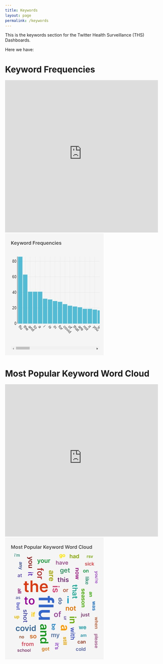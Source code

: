 ```yaml
---
title: Keywords
layout: page
permalink: /keywords
---
```


This is the keywords section for the Twitter Health Surveillance (THS) Dashboards.

Here we have:

<h1>Keyword Frequencies</h1>
<embed src="http://136.145.77.77:8088/superset/dashboard/p/8Q5B0m8nWJP/?standalone=true" width="100%" height="500px"/>
<img src="../images/keyword-frequencies-2022-12-15T04-51-46.221Z.jpg"/>

<h1>Most Popular Keyword Word Cloud</h1>
<embed src="http://136.145.77.77:8088/superset/dashboard/p/m2LnqXyB5rG/?standalone=true" width="100%" height="500px"/>
<img src="../images/most-popular-keyword-word-cloud-2022-12-15T04-51-51.397Z.jpg"/>
